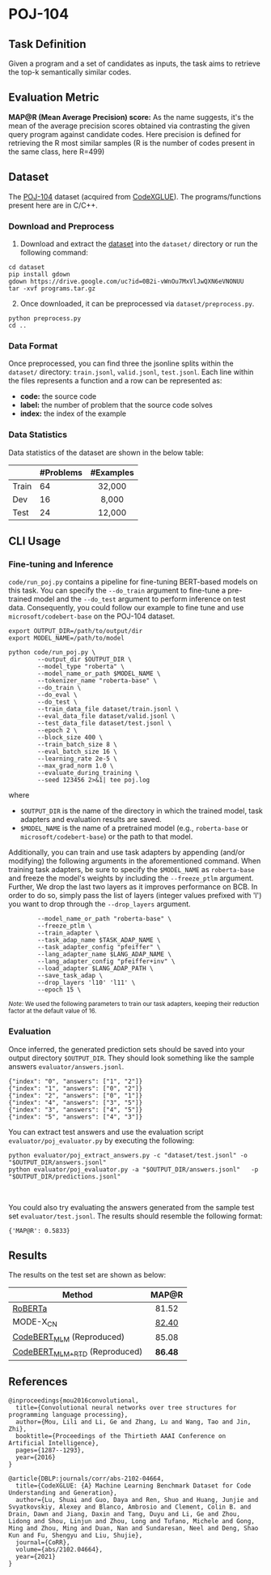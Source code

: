 # POJ-104


## Task Definition

Given a program and a set of candidates as inputs, the task aims to retrieve the top-k semantically similar codes.

## Evaluation Metric
**MAP@R (Mean Average Precision) score:** As the name suggests, it's the mean of the average precision scores obtained via contrasting the given query program against candidate codes. Here precision is defined for retrieving the R most similar samples (R is the number of codes present in the same class, here R=499)

## Dataset

The [POJ-104](https://arxiv.org/pdf/1409.5718.pdf) dataset (acquired from [CodeXGLUE](https://arxiv.org/pdf/2102.04664.pdf)). The programs/functions present here are in C/C++.

### Download and Preprocess

1. Download and extract the [dataset](https://drive.google.com/file/d/0B2i-vWnOu7MxVlJwQXN6eVNONUU/view?usp=sharing) into the `dataset/` directory or run the following command:

```shell
cd dataset
pip install gdown
gdown https://drive.google.com/uc?id=0B2i-vWnOu7MxVlJwQXN6eVNONUU
tar -xvf programs.tar.gz
```

2. Once downloaded, it can be preprocessed via `dataset/preprocess.py`.

```shell
python preprocess.py
cd ..
```

### Data Format

Once preprocessed, you can find three the jsonline splits within the `dataset/` directory: `train.jsonl`, `valid.jsonl`, `test.jsonl`. Each line within the files represents a function and a row can be represented as:

   - **code:** the source code
   - **label:** the number of problem that the source code solves
   - **index:** the index of the example

### Data Statistics

Data statistics of the dataset are shown in the below table:

|       | #Problems | #Examples |
| ----- | --------- | :-------: |
| Train | 64        |  32,000   |
| Dev   | 16        |   8,000   |
| Test  | 24        |  12,000   |

## CLI Usage

### Fine-tuning and Inference

`code/run_poj.py` contains a pipeline for fine-tuning BERT-based models on this task. You can specify the `--do_train` argument to fine-tune a pre-trained model and the `--do_test` argument to perform inference on test data. Consequently, you could follow our example to fine tune and use `microsoft/codebert-base` on the POJ-104 dataset.

```shell
export OUTPUT_DIR=/path/to/output/dir
export MODEL_NAME=/path/to/model

python code/run_poj.py \
		--output_dir $OUTPUT_DIR \
		--model_type "roberta" \
		--model_name_or_path $MODEL_NAME \
		--tokenizer_name "roberta-base" \
		--do_train \
		--do_eval \
		--do_test \
		--train_data_file dataset/train.jsonl \
		--eval_data_file dataset/valid.jsonl \
		--test_data_file dataset/test.jsonl \
		--epoch 2 \
		--block_size 400 \
		--train_batch_size 8 \
		--eval_batch_size 16 \
		--learning_rate 2e-5 \
		--max_grad_norm 1.0 \
		--evaluate_during_training \
		--seed 123456 2>&1| tee poj.log
```

 where
 - `$OUTPUT_DIR` is the name of the directory in which the trained model, task adapters and evaluation results are saved.
 - `$MODEL_NAME` is the name of a pretrained model (e.g., `roberta-base` or `microsoft/codebert-base`) or the path to that model.

Additionally, you can train and use task adapters by appending (and/or modifying) the following arguments in the aforementioned command.  When training task adapters, be sure to specify the `$MODEL_NAME` as `roberta-base` and freeze the model's weights by including the `--freeze_ptlm` argument. Further, We drop the last two layers as it improves performance on BCB. In order to do so, simply pass the list of layers (integer values prefixed with 'l') you want to drop through the `--drop_layers` argument.

```shell
		--model_name_or_path "roberta-base" \
		--freeze_ptlm \
		--train_adapter \
		--task_adap_name $TASK_ADAP_NAME \
		--task_adapter_config "pfeiffer" \
		--lang_adapter_name $LANG_ADAP_NAME \
		--lang_adapter_config "pfeiffer+inv" \
		--load_adapter $LANG_ADAP_PATH \
		--save_task_adap \
		--drop_layers 'l10' 'l11' \
		--epoch 15 \
```

<sup>*Note*: We used the following parameters to train our task adapters, keeping their reduction factor at the default value of 16.</sup>


### Evaluation

Once inferred, the generated prediction sets should be saved into your output directory `$OUTPUT_DIR`. They should look something like the sample answers `evaluator/answers.jsonl`.

```b
{"index": "0", "answers": ["1", "2"]}
{"index": "1", "answers": ["0", "2"]}
{"index": "2", "answers": ["0", "1"]}
{"index": "4", "answers": ["3", "5"]}
{"index": "3", "answers": ["4", "5"]}
{"index": "5", "answers": ["4", "3"]}
```

You can extract test answers and use the evaluation script `evaluator/poj_evaluator.py` by executing the following:

```shell
python evaluator/poj_extract_answers.py -c "dataset/test.jsonl" -o "$OUTPUT_DIR/answers.jsonl" 
python evaluator/poj_evaluator.py -a "$OUTPUT_DIR/answers.jsonl"   -p "$OUTPUT_DIR/predictions.jsonl" 
```
<br>

You could also try evaluating the answers generated from the sample test set `evaluator/test.jsonl`. The results should resemble the following format:
```
{'MAP@R': 0.5833}
```

## Results

The results on the test set are shown as below:

| Method                                                                          |    MAP@R     |
| ------------------------------------------------------------------------------- | :----------: |
| [RoBERTa](https://arxiv.org/pdf/1907.11692.pdf)                                 |    81.52     |
| MODE-X<sub>CN</sub>                                                             | <u>82.40</u> |
| [CodeBERT<sub>MLM</sub>](https://arxiv.org/pdf/2002.08155.pdf)  (Reproduced)    |    85.08     |
| [CodeBERT<sub>MLM+RTD</sub>](https://arxiv.org/pdf/2002.08155.pdf) (Reproduced) |  **86.48**   |

## References
```
@inproceedings{mou2016convolutional,
  title={Convolutional neural networks over tree structures for programming language processing},
  author={Mou, Lili and Li, Ge and Zhang, Lu and Wang, Tao and Jin, Zhi},
  booktitle={Proceedings of the Thirtieth AAAI Conference on Artificial Intelligence},
  pages={1287--1293},
  year={2016}
}
```

```
@article{DBLP:journals/corr/abs-2102-04664,
  title={CodeXGLUE: {A} Machine Learning Benchmark Dataset for Code Understanding and Generation},
  author={Lu, Shuai and Guo, Daya and Ren, Shuo and Huang, Junjie and Svyatkovskiy, Alexey and Blanco, Ambrosio and Clement, Colin B. and Drain, Dawn and Jiang, Daxin and Tang, Duyu and Li, Ge and Zhou, Lidong and Shou, Linjun and Zhou, Long and Tufano, Michele and Gong, Ming and Zhou, Ming and Duan, Nan and Sundaresan, Neel and Deng, Shao Kun and Fu, Shengyu and Liu, Shujie},
  journal={CoRR},
  volume={abs/2102.04664},
  year={2021}
}
```


